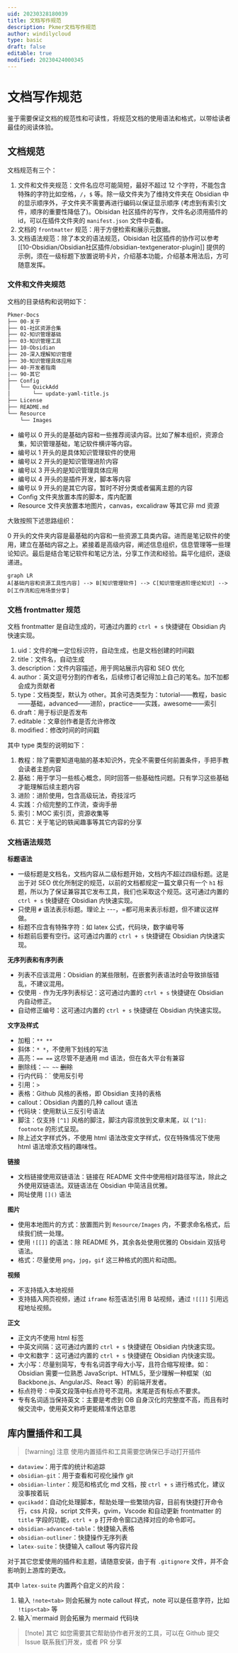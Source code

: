 ```yaml
---
uid: 20230328180039
title: 文档写作规范
description: Pkmer文档写作规范
author: windilycloud
type: basic
draft: false
editable: true
modified: 20230424000345
---
```


# 文档写作规范

鉴于需要保证文档的规范性和可读性，将规范文档的使用语法和格式，以带给读者最佳的阅读体验。

## 文档规范

文档规范有三个：

1. 文件和文件夹规范：文件名应尽可能简短，最好不超过 12 个字符，不能包含特殊的字符比如空格，`/`，`$` 等。除一级文件夹为了维持文件夹在 Obsidian 中的显示顺序外，子文件夹不需要再进行编码以保证显示顺序 (考虑到有索引文件，顺序的重要性降低了)。Obisidan 社区插件的写作，文件名必须用插件的 id，可以在插件文件夹的 `manifest.json` 文件中查看。
2. 文档的 `frontmatter` 规范：用于方便检索和展示元数据。
3. 文档语法规范：除了本文的语法规范，Obisidan 社区插件的协作可以参考 [[10-Obsidian/Obsidian社区插件/obsidian-textgenerator-plugin]] 提供的示例，须在一级标题下放置说明卡片，介绍基本功能，介绍基本用法后，方可随意发挥。

### 文件和文件夹规范

文档的目录结构和说明如下：

```txt
Pkmer-Docs
├── 00-关于
├── 01-社区资源合集
├── 02-知识管理基础
├── 03-知识管理工具
├── 10-Obsidian
├── 20-深入理解知识管理
├── 30-知识管理具体应用
├── 40-开发者指南
|—— 90-其它
├── Config
│   └── QuickAdd
│       └── update-yaml-title.js
├── License
├── README.md
└── Resource
    └── Images
```

- 编号以 0 开头的是基础内容和一些推荐阅读内容。比如了解本组织，资源合集，知识管理基础，笔记软件横评等内容。
- 编号以 1 开头的是具体知识管理软件的使用
- 编号以 2 开头的是知识管理进阶内容
- 编号以 3 开头的是知识管理具体应用
- 编号以 4 开头的是插件开发，脚本等内容
- 编号以 9 开头的是其它内容，暂时不好分类或者偏离主题的内容
- Config 文件夹放置本库的脚本，库内配置
- Resource 文件夹放置本地图片，canvas，excalidraw 等其它非 md 资源

大致按照下述思路组织：

0 开头的文件夹内容是最基础的内容和一些资源工具类内容。进而是笔记软件的使用，建立在基础内容之上。紧接着是高级内容，阐述信息组织，信息管理等一些理论知识。最后是结合笔记软件和笔记方法，分享工作流和经验。扁平化组织，逐级递进。

```mermaid
graph LR
A[基础内容和资源工具性内容] --> B[知识管理软件] --> C[知识管理进阶理论知识] --> D[工作流和应用场景分享]
```

### 文档 frontmatter 规范

文档 frontmatter 是自动生成的，可通过内置的 `ctrl + s` 快捷键在 Obsidian 内快速实现。

1. uid：文件的唯一定位标识符，自动生成，也是文档创建的时间戳
2. title：文件名，自动生成
3. description：文件内容描述，用于网站展示内容和 SEO 优化
4. author：英文逗号分割的作者名，后续修订者记得加上自己的笔名。加不加都会成为贡献者
5. type：文档类型，默认为 other。其余可选类型为：tutorial——教程，basic——基础，advanced——进阶，practice——实践，awesome——索引
6. draft：用于标识是否发布
7. editable：文章创作者是否允许修改
8. modified：修改时间的时间戳

其中 type 类型的说明如下：

1. 教程：除了需要知道电脑的基本知识外，完全不需要任何前置条件，手把手教会读者主题内容
2. 基础：用于学习一些核心概念，同时回答一些基础性问题。只有学习这些基础才能理解后续主题内容
3. 进阶：进阶使用，包含高级玩法，奇技淫巧
4. 实践：介绍完整的工作流，查询手册
5. 索引：MOC 索引页，资源收集等
6. 其它：关于笔记的轶闻趣事等其它内容的分享

### 文档语法规范

**标题语法**

- 一级标题是文档名，文档内容从二级标题开始，文档内不超过四级标题。这是出于对 SEO 优化所制定的规范，以前的文档都规定一篇文章只有一个 `h1` 标题，所以为了保证兼容其它发布工具，我们也采取这个规范。这可通过内置的 `ctrl + s` 快捷键在 Obsidian 内快速实现。
- 只使用 `#` 语法表示标题。理论上 ---，=都可用来表示标题，但不建议这样做。
- 标题不应含有特殊字符：如 latex 公式，代码块，数字编号等
- 标题前后要有空行。这可通过内置的 `ctrl + s` 快捷键在 Obsidian 内快速实现。

**无序列表和有序列表**

- 列表不应该混用：Obsidian 的某些限制，在嵌套列表语法时会导致排版错乱，不建议混用。
- 仅使用 `-` 作为无序列表标记：这可通过内置的 `ctrl + s` 快捷键在 Obsidian 内自动修正。
- 自动修正编号：这可通过内置的 `ctrl + s` 快捷键在 Obsidian 内快速实现。

**文字及样式**

- 加粗：`** **`
- 斜体：`* *`，不使用下划线的写法
- 高亮：`== ==` 这尽管不是通用 md 语法，但在各大平台有兼容
- 删除线：`~~ ~~` ~~删除~~
- 行内代码：\` 使用反引号
- 引用：`>`
- 表格：Github 风格的表格，即 Obsidian 支持的表格
- callout：Obsidian 内置的几种 callout 语法
- 代码块：使用默认三反引号语法
- 脚注：仅支持 `[^1]` 风格的脚注，脚注内容须放到文章末尾，以 `[^1]: footnote` 的形式呈现。
- 除上述文字样式外，不使用 html 语法改变文字样式，仅在特殊情况下使用 html 语法增添文档的趣味性。

**链接**

- 文档链接使用双链语法：链接在 README 文件中使用相对路径写法，除此之外使用双链语法。双链语法在 Obsidian 中简洁且优雅。
- 网址使用 `[]()` 语法

**图片**

- 使用本地图片的方式：放置图片到 `Resource/Images` 内，不要求命名格式，后续我们统一处理。
- 使用 `![[]]` 的语法：除 README 外，其余各处使用优雅的 Obsidain 双括号语法。
- 格式：尽量使用 `png`，`jpg`，`gif` 这三种格式的图片和动图。

**视频**

- 不支持插入本地视频
- 支持插入网页视频，通过 `iframe` 标签语法引用 B 站视频，通过 `![[]]` 引用远程地址视频。

**正文**

- 正文内不使用 html 标签
- 中英文间隔：这可通过内置的 `ctrl + s` 快捷键在 Obsidian 内快速实现。
- 中文和数字：这可通过内置的 `ctrl + s` 快捷键在 Obsidian 内快速实现。
- 大小写：尽量别简写，专有名词首字母大小写，且符合缩写规律。如：Obsidian 需要一位熟悉 JavaScript、HTML5，至少理解一种框架（如 Backbone.js、AngularJS、React 等）的前端开发者。
- 标点符号：中英文段落中标点符号不混用。末尾是否有标点不要求。
- 专有名词适当保持英文：主要是考虑到 OB 自身汉化的完整度不高，而且有时候交流中，使用英文称呼更能精准传达意思

## 库内置插件和工具

> [!warning] 注意
> 使用内置插件和工具需要您确保已手动打开插件

- `dataview`：用于库的统计和追踪
- `obsidian-git`：用于查看和可视化操作 git
- `obsidian-linter`：规范和格式化 md 文档，按 `ctrl + s` 进行格式化，建议没事按着玩
- `qucikadd`：自动化处理脚本，帮助处理一些繁琐内容，目前有快捷打开命令行，css 片段，script 文件夹，gvim，Vscode 和自动更新 frontmatter 的 `title` 字段的功能，`ctrl + p` 打开命令窗口选择对应的命令即可。
- `obsidian-advanced-table`：快捷输入表格
- `obsidian-outliner`：快捷操作无序列表
- `latex-suite`：快捷输入 callout 等内容片段

对于其它您爱使用的插件和主题，请随意安装，由于有 `.gitignore` 文件，并不会影响到上游库的更改。

其中 `latex-suite` 内置两个自定义的片段：

1. 输入 `!note<tab>` 则会拓展为 note callout 样式，note 可以是任意字符，比如 `!tips<tab>` 等
2. 输入\`mermaid 则会拓展为 mermaid 代码块

> [!note] 其它
> 如您需要其它帮助协作者开发的工具，可以在 Github 提交 Issue 联系我们开发，或者 PR 分享